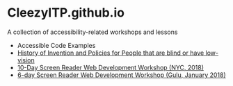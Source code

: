 # CleezyITP.github.io

A collection of accessibility-related workshops and lessons

<ul>
  
<li <a href="https://cleezyITP.github.io/AccessibleCodeExamples/">Accessible Code Examples</a></li>
<li><a href="https://cleezyitp.github.io/History_of_Blindness_Timeline">History of Invention and Policies for People that are blind or have low-vision</a></li>
<li>
  <a href="http://cleezyitp.github.io/Screen_Reader_Web_Development_Workshop_2_NYC/">
  10-Day Screen Reader Web Development Workshop (NYC, 2018)
  </a>
</li>
<li>
  <a href="http://cleezyitp.github.io/Screen_Reader_Web_Development_Workshop/">6-day Screen Reader Web Development Workshop (Gulu, January 2018)</a>

</li>

</ul>
